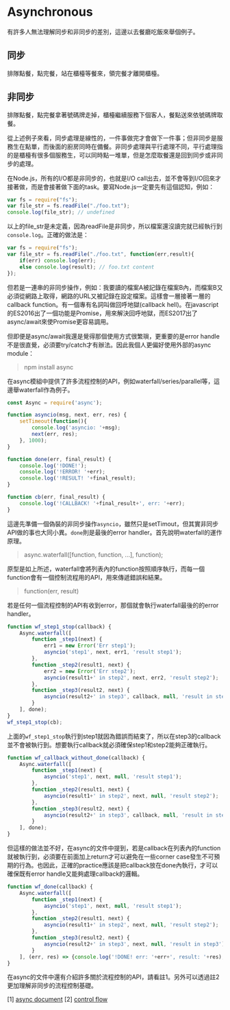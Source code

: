 # Asynchronous
有許多人無法理解同步和非同步的差別，這邊以去餐廳吃飯來舉個例子。

## 同步
排隊點餐，點完餐，站在櫃檯等餐來，領完餐才離開櫃檯。

## 非同步
排隊點餐，點完餐拿著號碼牌走掉，櫃檯繼續服務下個客人，餐點送來依號碼牌取餐。

從上述例子來看，同步處理是線性的，一件事做完才會做下一件事；但非同步是服務生在點單，而後面的廚房同時在備餐。非同步處理與平行處理不同，平行處理指的是櫃檯有很多個服務生，可以同時點一堆單，但是怎麼取餐還是回到同步或非同步的處理。

在Node.js，所有的I/O都是非同步的，也就是I/O call出去，並不會等到I/O回來才接著做，而是會接著做下面的task。要寫Node.js一定要先有這個認知，例如：

```js
var fs = require("fs");
var file_str = fs.readFile("./foo.txt");
console.log(file_str); // undefined
```

以上的file_str是未定義，因為readFile是非同步，所以檔案還沒讀完就已經執行到`console.log`。正確的做法是：

```js
var fs = require("fs");
var file_str = fs.readFile("./foo.txt", function(err,result){
    if(err) console.log(err);
    else console.log(result); // foo.txt content
});
```

但若是一連串的非同步操作，例如：我要讀的檔案A被記錄在檔案B內，而檔案B又必須從網路上取得，網路的URL又被記錄在設定檔案。這樣會一層接著一層的callback function。有一個專有名詞叫做回呼地獄(callback hell)。在javascript的ES2016出了一個功能是Promise，用來解決回呼地獄，而ES2017出了async/await來使Promise更容易調用。

但即便是async/await我還是覺得那個使用方式很繁瑣，更重要的是error handle不是很直覺，必須要try/catch才有辦法。因此我個人更偏好使用外部的async module：
> npm install async

在async模組中提供了許多流程控制的API，例如waterfall/series/parallel等，這邊舉waterfall作為例子。

```js
const Async = require('async');

function asyncio(msg, next, err, res) {
    setTimeout(function(){
        console.log('asyncio: '+msg);
        next(err, res);
    }, 1000);
}

function done(err, final_result) {
    console.log('!DONE!');
    console.log('!ERROR! '+err);
    console.log('!RESULT! '+final_result);
}

function cb(err, final_result) {
    console.log('!CALLBACK! '+final_result+', err: '+err);
}
```

這邊先準備一個偽裝的非同步操作`asyncio`，雖然只是setTimout，但其實非同步API做的事也大同小異。`done`則是最後的error handler。首先說明waterfall的運作原理。
> async.waterfall([function, function, ...], function);

原型是如上所述，waterfall會將列表內的function按照順序執行，而每一個function會有一個控制流程用的API，用來傳遞錯誤和結果。
> function(err, result)

若是任何一個流程控制的API有收到error，那個就會執行waterfall最後的的error handler。

```js
function wf_step1_stop(callback) {
    Async.waterfall([
        function _step1(next) {
            err1 = new Error('Err step1');
            asyncio('step1', next, err1, 'result step1');
        },
        function _step2(result1, next) {
            err2 = new Error('Err step2');
            asyncio(result1+' in step2', next, err2, 'result step2');
        },
        function _step3(result2, next) {
            asyncio(result2+' in step3', callback, null, 'result in step3');
        }
    ], done);
}
wf_step1_stop(cb);
```

上面的`wf_step1_stop`執行到step1就因為錯誤而結束了，所以在step3的callback並不會被執行到。想要執行callback就必須確保step1和step2能夠正確執行。

```js
function wf_callback_without_done(callback) {
    Async.waterfall([
        function _step1(next) {
            asyncio('step1', next, null, 'result step1');
        },
        function _step2(result1, next) {
            asyncio(result1+' in step2', next, null, 'result step2');
        },
        function _step3(result2, next) {
            asyncio(result2+' in step3', callback, null, 'result in step3');
        }
    ], done);
}
```

但這樣的做法並不好，在async的文件中提到，若是callback在列表內的function就被執行到，必須要在前面加上return才可以避免在一些corner case發生不可預期的行為。也因此，正確的practice應該是把callback放在done內執行，才可以確保既有error handle又能夠處理callback的邏輯。

```js
function wf_done(callback) {
    Async.waterfall([
        function _step1(next) {
            asyncio('step1', next, null, 'result step1');
        },
        function _step2(result1, next) {
            asyncio(result1+' in step2', next, null, 'result step2');
        },
        function _step3(result2, next) {
            asyncio(result2+' in step3', next, null, 'result in step3');
        }
    ], (err, res) => {console.log('!DONE! err: '+err+', result: '+res); callback(err, res); });
}
```

在async的文件中還有介紹許多關於流程控制的API，請看註1。另外可以透過註2更加理解非同步的流程控制基礎。

[1] [async document](https://caolan.github.io/async/docs.html#controlflow)
[2] [control flow](http://book.mixu.net/node/ch7.html)